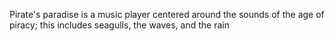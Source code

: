 Pirate's paradise is a music player centered around the sounds of the age of piracy; this includes seagulls, the waves, and the rain 
